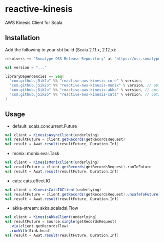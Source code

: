 # reactive-kinesis

AWS Kinesis Client for Scala

## Installation

Add the following to your sbt build (Scala 2.11.x, 2.12.x):

```scala
resolvers += "Sonatype OSS Release Repository" at "https://oss.sonatype.org/content/repositories/releases/"

val version = "..."

libraryDependencies += Seq(
  "com.github.j5ik2o" %% "reactive-aws-kinesis-core" % version,
  "com.github.j5ik2o" %% "reactive-aws-kinesis-monix" % version, // optional
  "com.github.j5ik2o" %% "reactive-aws-kinesis-akka" % version, // optional
  "com.github.j5ik2o" %% "reactive-aws-kinesis-cats" % version, // optional
)
```

## Usage

- default: scala.concurrent.Future

```scala
val client = KinesisAsyncClient(underlying)
val resultFuture = client.getRecords(getRecordsRequest)
val result = Awat.result(resultFuture, Duration.Inf)
```

- monix: monix.eval.Task

```scala
val client = KinesisMonixClient(underlying)
val resultFuture = client.getRecords(getRecordsRequest).runToFuture
val result = Awat.result(resultFuture, Duration.Inf)
```

- cats: cats.effect.IO

```scala
val client = KinesisCatsIOClient(underlying)
val resultFuture = client.getRecords(getRecordsRequest).unsafeToFuture()
val result = Awat.result(resultFuture, Duration.Inf)
```

- akka-stream: akka.scaladsl.Flow

```scala
val client = KinesisAkkaClient(underlying)
val resultFuture = Source.single(getRecordsRequest)
  .via(client.getRecordsFlow)
  .runWith(Sink.head)
val result = Awat.result(resultFuture, Duration.Inf)
```

